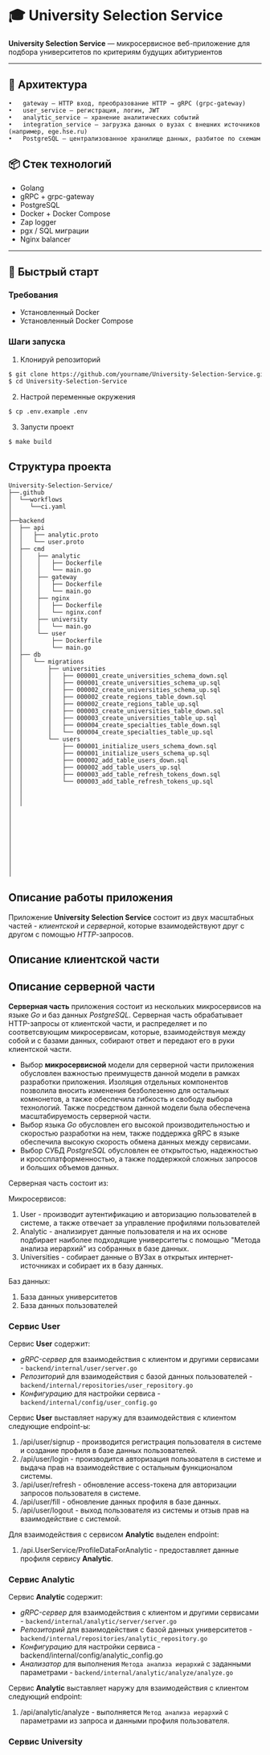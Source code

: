 # 🎓 University Selection Service

**University Selection Service** — микросервисное веб-приложение для подбора университетов по критериям будущих абитуриентов

---

## 🧱 Архитектура
	•	gateway — HTTP вход, преобразование HTTP → gRPC (grpc-gateway)
	•	user_service — регистрация, логин, JWT
	•	analytic_service — хранение аналитических событий
	•	integration_service — загрузка данных о вузах с внешних источников (например, ege.hse.ru)
	•	PostgreSQL — централизованное хранилище данных, разбитое по схемам

## 📦 Стек технологий
- Golang
- gRPC + grpc-gateway
- PostgreSQL
- Docker + Docker Compose
- Zap logger
- pgx / SQL миграции
- Nginx balancer
---

## 🚀 Быстрый старт

### Требования

- Установленный Docker
- Установленный Docker Compose

### Шаги запуска

1. Клонируй репозиторий

```bash
$ git clone https://github.com/yourname/University-Selection-Service.git
$ cd University-Selection-Service
```

2. Настрой переменные окружения

```bash
$ cp .env.example .env
```

3. Запусти проект
```bash
$ make build
```

## Структура проекта
````
University-Selection-Service/
├──.github
│  └──workflows
│     └──ci.yaml
│
├──backend
│  ├── api
│  │   ├── analytic.proto
│  │   └── user.proto
│  ├── cmd
│  │    ├── analytic
│  │    │   ├── Dockerfile
│  │    │   └── main.go
│  │    ├── gateway
│  │    │   ├── Dockerfile
│  │    │   └── main.go
│  │    ├── nginx
│  │    │   ├── Dockerfile
│  │    │   └── nginx.conf
│  │    ├── university
│  │    │   └── main.go
│  │    └── user
│  │        ├── Dockerfile
│  │        └── main.go
│  ├── db
│  │   └── migrations
│  │       ├── universities
│  │       │   ├── 000001_create_universities_schema_down.sql
│  │       │   ├── 000001_create_universities_schema_up.sql
│  │       │   ├── 000002_create_universities_schema_up.sql
│  │       │   ├── 000002_create_regions_table_down.sql
│  │       │   ├── 000002_create_regions_table_up.sql
│  │       │   ├── 000003_create_universities_table_down.sql
│  │       │   ├── 000003_create_universities_table_up.sql
│  │       │   ├── 000004_create_specialties_table_down.sql
│  │       │   └── 000004_create_specialties_table_up.sql
│  │       └── users
│  │           ├── 000001_initialize_users_schema_down.sql
│  │           ├── 000001_initialize_users_schema_up.sql
│  │           ├── 000002_add_table_users_down.sql
│  │           ├── 000002_add_table_users_up.sql
│  │           ├── 000003_add_table_refresh_tokens_down.sql
│  │           └── 000003_add_table_refresh_tokens_up.sql
│  │
│  │
│  │
│
│
│
│
│
│
│
│
│
│
````

## Описание работы приложения
Приложение **University Selection Service** состоит из двух масштабных частей - _клиентской_ и _серверной_, которые взаимодействуют друг с другом с помощью _HTTP_-запросов.

## Описание клиентской части

## Описание серверной части
**Серверная часть** приложения состоит из нескольких микросервисов на языке _Go_ и баз данных _PostgreSQL_. Серверная часть обрабатывает HTTP-запросы от клиентской части, и распределяет и по соответсвующим микросервисам, которые, взаимодействуя между собой и с базами данных, собирают ответ и передают его в руки клиентской части.

- Выбор **микросервисной** модели для серверной части приложения обусловлен важностью преимуществ данной модели в рамках разработки приложения. Изоляция отдельных компонентов позволила вносить изменения безболезенно для остальных комнонетов, а также обеспечила гибкость и свободу выбора технологий. Также посредством данной модели была обеспечена масштабируемость серверной части.
- Выбор языка _Go_ обусловлен его высокой производительностью и скоростью разработки на нем, также поддержка gRPC в языке обеспечила высокую скорость обмена данных между сервисами.
- Выбор СУБД _PostgreSQL_ обусловлен ее открытостью, надежностью и кроссплатформенностью, а также поддержкой сложных запросов и больших объемов данных.

Серверная часть состоит из: 

Микросервисов:
1. User - производит аутентификацию и авторизацию пользователей в системе, а также отвечает за управление профилями пользователей
2. Analytic - анализирует данные пользователя и на их основе подбирает наиболее подходящие университеты с помощью "Метода анализа иерархий" из собранных в базе данных.
3. Universities - собирает данные о ВУЗах в открытых интернет-источниках и собирает их в базу данных.

Баз данных:
1. База данных университетов
2. База данных пользователей

### Сервис User
Сервис **User** содержит:

- _gRPC-сервер_ для взаимодействия с клиентом и другими сервисами  - `backend/internal/user/server.go`
- _Репозиторий_ для взаимодействия с базой данных пользователей - `backend/internal/repositories/user_repository.go`
- _Конфигурацию_ для настройки сервиса - `backend/internal/config/user_config.go`

Сервис **User** выставляет наружу для взаимодействия с клиентом следующие endpoint-ы:
1. /api/user/signup - производится регистрация пользователя в системе и создание профиля в базе данных пользователей.
2. /api/user/login - производится авторизация пользователя в системе и выдача прав на взаимодействие с остальным функционалом системы.
3. /api/user/refresh - обновление access-токена для авторизации запросов пользователя в системе.
4. /api/user/fill - обновление данных профиля в базе данных.
5. /api/user/logout - выход пользователя из системы и отзыв прав на взаимодействие с системой.

Для взаимодействия с сервисом **Analytic** выделен endpoint:
1. /api.UserService/ProfileDataForAnalytic - предоставляет данные профиля сервису **Analytic**.

### Сервис Analytic
Сервис **Analytic** содержит:

- _gRPC-сервер_ для взаимодействия с клиентом и другими сервисами - `backend/internal/analytic/server/server.go`
- _Репозиторий_ для взаимодействия с базой данных университетов - `backend/internal/repositories/analytic_repository.go`
- _Конфигурацию_ для настройки сервиса - backend/internal/config/analytic_config.go
- _Анализатор_ для выполнения `Метода анализа иерархий` с заданными параметрами - `backend/internal/analytic/analyze/analyze.go`

Сервис **Analytic** выставляет наружу для взаимодействия с клиентом следующий endpoint:
1. /api/analytic/analyze - выполняется `Метод анализа иерархий` с параметрами из запроса и данными профиля пользователя.

### Сервис University

